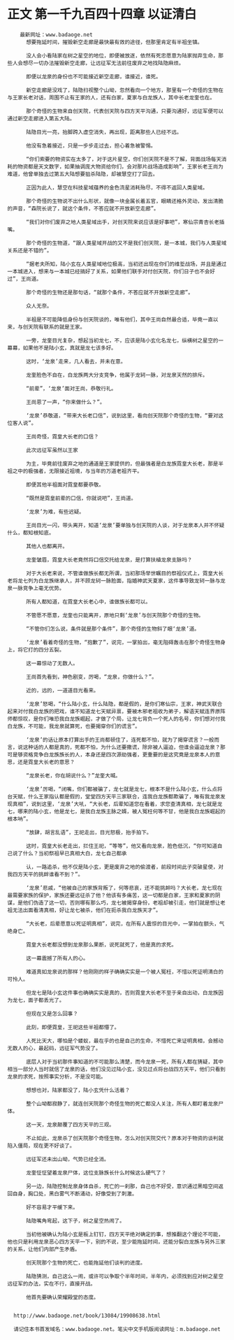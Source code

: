# 正文 第一千九百四十四章 以证清白
        最新网址：www.badaoge.net
          想要拖延时间，摧毁新空走廊是最快最有效的途径，但那里肯定有半祖坐镇。
      
          没人会小看陆家在树之星空的地位，即便被放逐，依然有死忠愿意为陆家抛弃生命，那些人会想尽一切办法摧毁新空走廊，让远征军无法前往废弃之地找陆隐麻烦。
      
          即便以龙泉的身份也不可能接近新空走廊，谁接近，谁死。
      
          新空走廊是没戏了，陆隐扫视整个山坳，忽然看向一个地方，那里有一个奇怪的生物在与王家长老对话，周围不止有王家的人，还有白家，夏家与白龙族人，其中长老龙奎也在。
      
          那个奇怪的生物来自创天院，代表创天院与四方天平沟通，只要沟通好，远征军便可以通过新空走廊进入第五大陆。
      
          陆隐目光一亮，抬脚跨入虚空消失，再出现，距离那些人已经不远。
      
          他没有急着接近，只是一步步走过去，担心着急被警惕。
      
          “你们索要的物资实在太多了，对于这片星空，你们创天院不是不了解，背面战场每天消耗的物资都是天文数字，如果抽调庞大物资给你们，会对那片战场造成影响”，王家长老王尚为难道，他曾单独去过第五大陆想要狙杀陆隐，却被慧空打了回去。
      
          正因为此人，慧空在科技星域蕴养的金色流星消耗殆尽，不得不返回人类星域。
      
          那个奇怪的生物说不出什么形状，就像一块金属长着五官，眼睛还格外灵动，发出清脆的声音，“森院长说了，就这个条件，不答应就不开放新空走廊”。
      
          “我们对你们废弃之地人类星域出手，对创天院来说应该是好事吧”，寒仙宗青杏长老插嘴。
      
          那个奇怪的生物道，“跟人类星域开战的又不是我们创天院，是一本城，我们与人类星域关系还是不错的”。
      
          “据老夫所知，陆小玄在人类星域地位极高，当初还出现在你们的维埑战场，并且是通过一本城进入，想来与一本城已经搞好了关系，如果他们联手对付创天院，你们日子也不会好过”，王尚道。
      
          那个奇怪的生物还是那句话，“就那个条件，不答应就不开放新空走廊”。
      
          众人无奈。
      
          半祖是不可能降低身份与创天院谈的，唯有他们，其中王尚自然最合适，毕竟一直以来，与创天院有联系的就是王家。
      
          一旁，龙奎目光复杂，想起当初龙七，不，应该是陆小玄化名龙七，纵横树之星空的一幕幕，如果他不是陆小玄，真就是龙七该多好。
      
          这时，‘龙泉’走来，几人看去，并未在意。
      
          龙奎脸色不自在，白龙族两大分支竞争，他属于龙轲一脉，对龙泉天然的排斥。
      
          “前辈”，‘龙泉’面对王尚，恭敬行礼。
      
          王尚恩了一声，“你来做什么？”。
      
          ‘龙泉’恭敬道，“带来大长老口信”，说到这里，看向创天院那个奇怪的生物，“要对这位客人说”。
      
          王尚奇怪，霓皇大长老的口信？
      
          此次远征军虽然以王家
      
          为主，毕竟前往废弃之地的通道是王家提供的，但最强者是白龙族霓皇大长老，那是半祖之中的极强者，无限接近祖境，与当年的万道老祖齐平。
      
          即便其他半祖面对霓皇都要恭敬。
      
          “既然是霓皇前辈的口信，你就说吧”，王尚道。
      
          ‘龙泉’为难，有些迟疑。
      
          王尚目光一闪，带头离开，知道‘龙泉’要单独与创天院的人谈，对于龙泉本人并不怀疑什么，都知根知底。
      
          其他人也都离开。
      
          龙奎皱眉，霓皇大长老竟然将口信交托给龙泉，是打算扶植龙泉支脉吗？
      
          对于大长老来说，不管谁做族长都无所谓，当初那场举世瞩目的祭祖仪式上，霓皇大长老将龙七列为白龙族继承人，并不顾龙轲一脉脸面，指婚神武天夏家，这件事导致龙轲一脉与龙泉一脉竞争上毫无优势。
      
          所有人都知道，在霓皇大长老心中，谁做族长都可以。
      
          不管愿不愿意，龙奎也只能离开，原地只剩‘龙泉’与创天院那个奇怪的生物。
      
          “不管你们怎么说，条件就是那个条件”，那个奇怪的生物斜了眼‘龙泉’道。
      
          ‘龙泉’看着奇怪的生物，“抱歉了”，说完，一掌拍出，毫无阻碍轰击在那个奇怪生物身上，将它打的四分五裂。
      
          这一幕惊动了无数人。
      
          王尚首先看到，神色剧变，厉喝，“龙泉，你做什么？”。
      
          近的，远的，一道道目光看来。
      
          ‘龙泉’怒喝，“什么陆小玄，什么陆隐，都是假的，是你们寒仙宗，王家，神武天联合起来对付我白龙族的把戏，谁不知道龙七天赋异禀，要被木邪老祖收为弟子，解语天赋连界原阵师都惊叹，是你们唯恐我白龙族崛起，才做了个局，让龙七背负一个死人的名号，你们想对付我白龙族，不可能，我龙泉就算死，也要揭穿你们的谎言”。
      
          ‘龙泉’的话让原本打算出手的王尚都顿住了，连死都不怕，就为了揭穿谎言？一般而言，说这种话的人都是真的，死都不怕，为什么还要撒谎，除非被人逼迫，但谁会逼迫龙泉？那可是够资格竞争白龙族族长的人，本身还是四次源劫强者，更重要的是这究竟是龙泉本人的意思，还是霓皇大长老的意思？
      
          “龙泉长老，你在胡说什么？”龙奎大喊。
      
          ‘龙泉’厉喝，“闭嘴，你们都被骗了，龙七就是龙七，根本不是什么陆小玄，什么点将台天赋，什么王家指认都是假的，堂堂四方天平三家联合，连我白龙族都欺骗了，唯有我龙泉发现真相”，说到这里，‘龙泉’大吼，“大长老，后辈知道您在看着，求您查清真相，龙七就是龙七，哪来的陆小玄，他是龙七，是我白龙族主脉之婿，被人冤枉何等不甘，他是我白龙族崛起的根本呐”。
      
          “放肆，胡言乱语”，王祀走出，目光怒极，抬手拍下。
      
          这时，霓皇大长老走出，拦住王祀，“等等”，他又看向龙泉，脸色低沉，“你可知道自己说了什么？当初祭祖早已真相大白，龙七自己都承
      
          认，一路追杀，他不仅是陆小玄，更是废弃之地的偷渡者，前段时间此子突破星使，对我四方天平的挑衅谁看不到？”。
      
          ‘龙泉’悲戚，“他被自己的家族背叛了，何等悲哀，还不能挑衅吗？大长老，龙七现在最需要家族的保护，家族还要远征杀了他？他该有多痛苦，这一切都是白家，王家和夏家的阴谋，是他们伪造了这一切，否则哪有那么巧，龙七被揭穿身份，老祖却被引走，他们就是想让老祖无法出面看清真相，好让龙七被杀，他们在扼杀我白龙族天才”。
      
          “大长老，后辈愿意以死证明真相”，说完，在所有人震惊的目光中，一掌拍在额头，气绝身亡。
      
          霓皇大长老都没想到龙泉那么果断，说死就死了，他是真的求死。
      
          这一幕震撼了所有人的心。
      
          难道真如龙泉说的那样？他刚刚的样子确确实实是一个被人冤枉，不惜以死证明清白的可怜人。
      
          但龙七是陆小玄这件事也确确实实是真的，否则霓皇大长老不至于亲自出动，白龙族因为龙七，面子都丢光了。
      
          但现在又是怎么回事？
      
          此刻，即便霓皇，王祀这些半祖都懵了。
      
          人死比天大，哪怕是个蝼蚁，最在乎的也是自己的生命，不惜死亡来证明真相，会撼动无数人的心，最起码，远征军气势没了。
      
          底层人对于当初那件事知道的不可能那么清楚，而今龙泉一死，所有人都在猜疑，其中相当一部分人当时就信了龙泉的话，他们没见过陆小玄，没见过点将台战四方天平，他们只看到龙泉的求死，按照事实分析，不是没可能。
      
          想想也对，陆家都没了，陆小玄凭什么活着？
      
          整个山坳都寂静了，就连创天院那个奇怪生物的死亡都没人关注，所有人都盯着龙泉尸体。
      
          这一天，龙泉颠覆了四方天平的三观。
      
          不止如此，龙泉杀了创天院那个奇怪生物，怎么对创天院交代？原本对于物资的谈判就陷入僵局，现在更不好谈了。
      
          远征军还未出山坳，气势已经全消。
      
          龙奎怔怔望着龙泉尸体，这位支脉族长什么时候这么硬气了？
      
          另一边，陆隐控制龙泉身体自杀，死亡的一刹那，自己也不好受，意识通过黑暗空间返回自身，胸口处，黑白雾气不断涌动，好像受到了刺激。
      
          好不容易才平缓下来。
      
          陆隐嘴角弯起，这下子，树之星空热闹了。
      
          当初他被确认为陆小玄是板上钉钉，四方天平绝对确定的事，想推翻这个理论不可能，他也只是利用龙泉恶心四方天平一下，别的不说，至少能拖延时间，还能分裂白龙族与另外三家的关系，让他们内部产生矛盾。
      
          创天院那个生物的死亡，也能拖延他们谈判的进度。
      
          陆隐猜测，自己这么一闹，或许可以争取个半年时间，半年内，必须找到应对树之星空远征军的办法，实在不行，直接开战。
      
          他首先要确认荣耀殿堂的态度。
      
      
      http://www.badaoge.net/book/13084/19908638.html
      
      请记住本书首发域名：www.badaoge.net。笔尖中文手机版阅读网址：m.badaoge.net